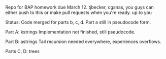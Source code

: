 Repo for BAP homework due March 12.
tjbecker, cganas, you guys can either push to this or make pull requests when you're ready. up to you

Status:
Code merged for parts b, c, d. Part a still in pseudocode form.

Part A: kstrings
Implementation not finished, still pseudocode.

Part B: astrings
Tail recursion needed everywhere, experiences overflows.

Parts C, D: trees
